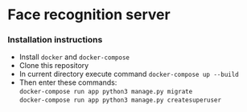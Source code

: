 # Face recognition server


### Installation instructions
* Install ```docker``` and ```docker-compose```
* Clone this repository
* In current directory execute command ```docker-compose up --build```
* Then enter these commands: \
```docker-compose run app python3 manage.py migrate``` \
```docker-compose run app python3 manage.py createsuperuser```